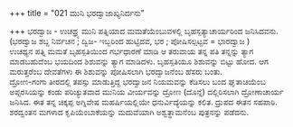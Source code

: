 +++
title = "021 ಮುನಿ ಭರದ್ವಾಜಾಖ್ಯನಿರ್ದನು"

+++
ಭರದ್ವಾಜ - ಉಚಥ್ರ್ಯ ಮುನಿ ಪತ್ನಿಯಾದ ಮಮತೆಯೆಂಬುವಳಲ್ಲಿ ಬೃಹಸ್ಪತ್ಯಾಚಾರ್ಯರಿಂದ ಜನಿಸಿದವನು.   
(ಭರದ್ವಾಜ ಶಬ್ದ ನಿರ್ವಚನ ; ದ್ವಿಜ- ಇಬ್ಬರಿಂದ ಹುಟ್ಟಿದವ, ಭರ ; ಪೋಷಿಸಲ್ಪಟ್ಟವ  = ಭಾರದ್ವಾಜ )  
ಉಚಥ್ಯನ ಪತ್ನಿ ಮಮತೆ ಬೃಹಸ್ಪತಿಯಿಂದ ಗರ್ಭಧಾರಣೆ ಮಾಡಿ ಆ ತರುವಾಯ ತನ್ನ ಪತಿ ತನ್ನನ್ನು ತ್ಯಾಗ ಮಾಡಬಹುದೆಂಬ ಭಯದಿಂದ ಶಿಶುವನ್ನು ತ್ಯಾಗ ಮಾಡಿದಳು. ಬೃಹಸ್ಪತಿಯೂ ಶಿಶುವನ್ನು ಬಿಟ್ಟು ಹೋದ. ಆಗ ಮರುತ್ತರೆಂಬ ದೇವತೆಗಳು ಈ ಶಿಶುವನ್ನು ಪೋಷಿಸಲಾಗಿ ಭರದ್ವಾಜನೆಂಬ ಹೆಸರು ಬಂತು.  
ದ್ರೋಣ-ಗಂಗಾ ತೀರದಲ್ಲಿ ತಪಸ್ಸು ಮಾಡುತ್ತಿದ್ದ ಭರದ್ವಾಜನ ನಿಯಮವನ್ನು ಕೆಡಿಸಲು ಬಂದ ಘೃತಾಚಿಯೆಂಬ ಅಪ್ಸರಸಿಯನ್ನು ಕಂಡು ಪರಿಚ್ಯುತವಾದ ಮುನಿಯ ವೀರ್ಯವನ್ನು ದ್ರೋಣ (ದೊನ್ನೆ) ದಲ್ಲಿರಿಸಲಾಗಿ ದ್ರೋಣಾಚಾರ್ಯ ಜನಿಸಿದ. ಈತ ತನ್ನ ಚಿಕ್ಕಪ್ಪ ಅಗ್ನಿವೇಷ ಮಹರ್ಷಿಯಲ್ಲಿಯೇ ಧನುರ್ವಿದ್ಯೆಯನ್ನು ಕಲಿತ. ದ್ರುಪದ ಈತನ ಸಹಪಾಠಿ. ಶರದ್ವಂತನ ಮಗಳಾದ ಕೃಪಿಯೆಂಬಾಕೆಯನ್ನು ಮದುವೆಯಾಗಿ ಅಶ್ವತ್ಥಾಮನೆಂಬ ಪುತ್ರನನ್ನು ಪಡೆದನು.
